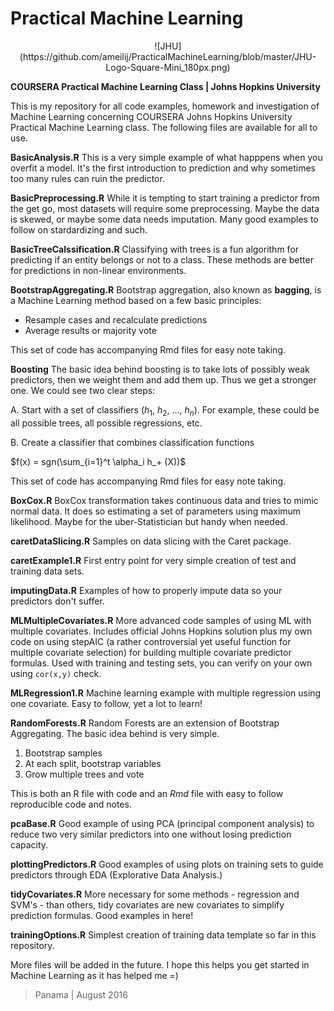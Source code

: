 # Practical Machine Learning
<center>![JHU](https://github.com/ameilij/PracticalMachineLearning/blob/master/JHU-Logo-Square-Mini_180px.png)</center>

__COURSERA Practical Machine Learning Class | Johns Hopkins University__

This is my repository for all code examples, homework and investigation of Machine Learning concerning COURSERA Johns Hopkins University Practical Machine Learning class. The following files are available for all to use.

__BasicAnalysis.R__
This is a very simple example of what happpens when you overfit a model. It's the first introduction to prediction and why sometimes too many rules can ruin the predictor.

__BasicPreprocessing.R__
While it is tempting to start training a predictor from the get go, most datasets will require some preprocessing. Maybe the data is skewed, or maybe some data needs imputation. Many good examples to follow on stardardizing and such.

__BasicTreeCalssification.R__
Classifying with trees is a fun algorithm for predicting if an entity belongs or not to a class. These methods are better for predictions in non-linear environments.

__BootstrapAggregating.R__
Bootstrap aggregation, also known as __bagging__, is a Machine Learning method based on a few basic principles:

* Resample cases and recalculate predictions
* Average results or majority vote

This set of code has accompanying Rmd files for easy note taking.

__Boosting__
The basic idea behind boosting is to take lots of possibly weak predictors, then we weight them and add them up. Thus we get a stronger one. We could see two clear steps:

A. Start with a set of classifiers ($h_1$, $h_2$, ..., $h_n$). For example, these could be all possible trees, all possible regressions, etc.

B. Create a classifier that combines classification functions

$f(x) = sgn(\sum_{i=1}^t \alpha_i h_+ (X))$

This set of code has accompanying Rmd files for easy note taking.

__BoxCox.R__
BoxCox transformation takes continuous data and tries to mimic normal data. It does so estimating a set of parameters using maximum likelihood. Maybe for the uber-Statistician but handy when needed.

__caretDataSlicing.R__
Samples on data slicing with the Caret package.

__caretExample1.R__
First entry point for very simple creation of test and training data sets.

__imputingData.R__
Examples of how to properly impute data so your predictors don't suffer.

__MLMultipleCovariates.R__
More advanced code samples of using ML with multiple covariates. Includes official Johns Hopkins solution plus my own code on using stepAIC (a rather controversial yet useful function for multiple covariate selection) for building multiple covariate predictor formulas. Used with training and testing sets, you can verify on your own using <code js>cor(x,y)</code> check.

__MLRegression1.R__
Machine learning example with multiple regression using one covariate. Easy to follow, yet a lot to learn!

__RandomForests.R__
Random Forests are an extension of Bootstrap Aggregating. The basic idea behind is very simple.

1. Bootstrap samples
2. At each split, bootstrap variables
3. Grow multiple trees and vote

This is both an R file with code and an _Rmd_ file with easy to follow reproducible code and notes.

__pcaBase.R__
Good example of using PCA (principal component analysis) to reduce two very similar predictors into one without losing prediction capacity.

__plottingPredictors.R__
Good examples of using plots on training sets to guide predictors through EDA (Explorative Data Analysis.)

__tidyCovariates.R__
More necessary for some methods - regression and SVM's - than others, tidy covariates are new covariates to simplify prediction formulas. Good examples in here!

__trainingOptions.R__
Simplest creation of training data template so far in this repository.

More files will be added in the future. I hope this helps you get started in Machine Learning as it has helped me =)

> Panama | August 2016
